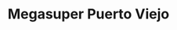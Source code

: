 ---
title: "Megasuper Puerto Viejo"
url: /puerto-viejo/megasuper-puerto-viejo/
shop: supermercado
---
